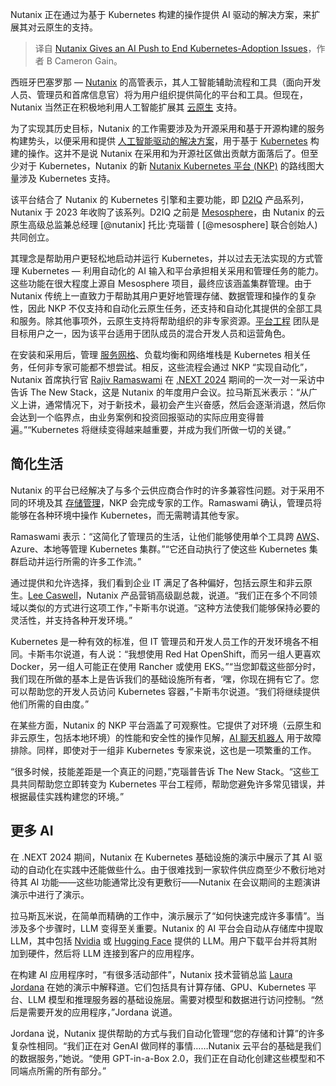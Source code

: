 
<!--
title: Nutanix通过人工智能推动Kubernetes采用问题的终结
cover: https://cdn.thenewstack.io/media/2024/05/2be27157-devon-janse-van-rensburg-tjvimoaspag-unsplash-1.jpg
-->

Nutanix 正在通过为基于 Kubernetes 构建的操作提供 AI 驱动的解决方案，来扩展其对云原生的支持。

> 译自 [Nutanix Gives an AI Push to End Kubernetes-Adoption Issues](https://thenewstack.io/nutanix-gives-an-ai-push-to-end-kubernetes-adoption-issues/)，作者 B Cameron Gain。

西班牙巴塞罗那 — [Nutanix](https://thenewstack.io/nutanixs-kubernetes-platform-just-another-single-pane-of-glass/) 的高管表示，其人工智能辅助流程和工具（面向开发人员、管理员和首席信息官）将为用户组织提供简化的平台和工具。但现在，Nutanix 当然正在积极地利用人工智能扩展其 [云原生](https://thenewstack.io/cloud-native/) 支持。

为了实现其历史目标，Nutanix 的工作需要涉及为开源采用和基于开源构建的服务构建势头，以便采用和提供 [人工智能驱动的解决方案](https://thenewstack.io/how-andela-built-its-ai-based-platform-without-an-llm/)，用于基于 [Kubernetes](https://thenewstack.io/kubernetes/) 构建的操作。这并不是说 Nutanix 在采用和为开源社区做出贡献方面落后了。但至少对于 Kubernetes，Nutanix 的新 [Nutanix Kubernetes 平台 (NKP)](https://thenewstack.io/nutanixs-kubernetes-platform-just-another-single-pane-of-glass/) 的路线图大量涉及 Kubernetes 支持。

该平台结合了 Nutanix 的 Kubernetes 引擎和主要功能，即 [D2IQ](https://thenewstack.io/d2iq-formerly-mesosphere-brings-enterprise-management-to-kubernetes/) 产品系列，Nutanix 于 2023 年收购了该系列。D2IQ 之前是 [Mesosphere](https://thenewstack.io/kubernetes-mesosphere-and-the-art-of-distributed-computing/)，由 Nutanix 的云原生高级总监兼总经理 [@nutanix] 托比·克瑙普 ( [@mesosphere] 联合创始人) 共同创立。

其理念是帮助用户更轻松地启动并运行 Kubernetes，并以过去无法实现的方式管理 Kubernetes — 利用自动化的 AI 输入和平台承担相关采用和管理任务的能力。这些功能在很大程度上源自 Mesosphere 项目，最终应该涵盖集群管理。由于 Nutanix 传统上一直致力于帮助其用户更好地管理存储、数据管理和操作的复杂性，因此 NKP 不仅支持和自动化云原生任务，还支持和自动化其提供的全部工具和服务。除其他事项外，云原生支持将帮助组织的非专家资源。[平台工程](https://thenewstack.io/platform-engineering/) 团队是目标用户之一，因为该平台适用于团队成员的混合开发人员和运营角色。

在安装和采用后，管理 [服务网格](https://thenewstack.io/service-mesh/)、负载均衡和网络堆栈是 Kubernetes 相关任务，任何非专家可能都不想尝试。相反，这些流程会通过 NKP “实现自动化”，Nutanix 首席执行官 [Rajiv Ramaswami](https://www.nutanix.com/es/company/leadership/executive-team/rajiv-ramaswami) 在 [.NEXT 2024](https://www.nutanix.com/next) 期间的一次一对一采访中告诉 The New Stack，这是 Nutanix 的年度用户会议。拉马斯瓦米表示：“从广义上讲，通常情况下，对于新技术，最初会产生兴奋感，然后会逐渐消退，然后你会达到一个临界点，由业务案例和投资回报驱动的实际应用变得普遍。”“Kubernetes 将继续变得越来越重要，并成为我们所做一切的关键。”

## 简化生活

Nutanix 的平台已经解决了与多个云供应商合作时的许多兼容性问题。对于采用不同的环境及其 [存储管理](https://thenewstack.io/achieve-persistent-storage-kubernetes-production/)，NKP 会完成专家的工作。Ramaswami 确认，管理员将能够在各种环境中操作 Kubernetes，而无需聘请其他专家。

Ramaswami 表示：“这简化了管理员的生活，让他们能够使用单个工具跨 [AWS](https://aws.amazon.com/?utm_content=inline+mention)、Azure、本地等管理 Kubernetes 集群。”“它还自动执行了使这些 Kubernetes 集群启动并运行所需的许多工作流。”

通过提供和允许选择，我们看到企业 IT 满足了各种偏好，包括云原生和非云原生。[Lee Caswell](https://www.linkedin.com/in/leecaswell/)，Nutanix 产品营销高级副总裁，说道。“我们正在多个不同领域以类似的方式进行这项工作，”卡斯韦尔说道。“这种方法使我们能够保持必要的灵活性，并支持各种开发环境。”

Kubernetes 是一种有效的标准，但 IT 管理员和开发人员工作的开发环境各不相同。卡斯韦尔说道，有人说：“我想使用 Red Hat OpenShift，而另一组人更喜欢 Docker，另一组人可能正在使用 Rancher 或使用 EKS。”“当您卸载这些部分时，我们现在所做的基本上是告诉我们的基础设施所有者，‘嘿，你现在拥有它了。您可以帮助您的开发人员访问 Kubernetes 容器，”卡斯韦尔说道。“我们将继续提供他们所需的自由度。”

在某些方面，Nutanix 的 NKP 平台涵盖了可观察性。它提供了对环境（云原生和非云原生，包括本地环境）的性能和安全性的操作见解，[AI 聊天机器人](https://thenewstack.io/how-an-ai-chatbot-can-boost-developer-productivity/) 用于故障排除。同样，即使对于一组非 Kubernetes 专家来说，这也是一项繁重的工作。

“很多时候，技能差距是一个真正的问题，”克瑙普告诉 The New Stack。“这些工具共同帮助您立即转变为 Kubernetes 平台工程师，帮助您避免许多常见错误，并根据最佳实践构建您的环境。”

## 更多 AI

在 .NEXT 2024 期间，Nutanix 在 Kubernetes 基础设施的演示中展示了其 AI 驱动的自动化在实践中还能做些什么。由于很难找到一家软件供应商至少不敷衍地对待其 AI 功能——这些功能通常比没有更敷衍——Nutanix 在会议期间的主题演讲演示中进行了演示。

拉马斯瓦米说，在简单而精确的工作中，演示展示了“如何快速完成许多事情”。当涉及多个步骤时，LLM 变得至关重要。Nutanix 的 AI 平台会自动从存储库中提取 LLM，其中包括 [Nvidia](https://thenewstack.io/nvidia-ceo-details-a-new-ai-way-of-developing-software/) 或 [Hugging Face](https://huggingface.co/) 提供的 LLM。用户下载平台并将其附加到硬件，然后将 LLM 连接到客户的应用程序。

在构建 AI 应用程序时，“有很多活动部件”，Nutanix 技术营销总监 [Laura Jordana](https://www.linkedin.com/in/laurajordana/) 在她的演示中解释道。它们包括具有计算存储、GPU、Kubernetes 平台、LLM 模型和推理服务器的基础设施层。需要对模型和数据进行访问控制。“然后是需要开发的应用程序，”Jordana 说道。

Jordana 说，Nutanix 提供帮助的方式与我们自动化管理“您的存储和计算”的许多复杂性相同。“我们正在对 GenAI 做同样的事情……Nutanix 云平台的基础是我们的数据服务，”她说。“使用 GPT-in-a-Box 2.0，我们正在自动化创建这些模型和不同端点所需的所有部分。”
